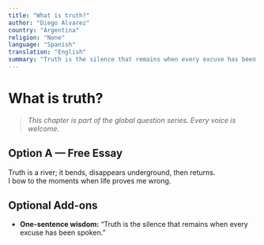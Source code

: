 ```yaml
---
title: "What is truth?"
author: "Diego Alvarez"
country: "Argentina"
religion: "None"
language: "Spanish"
translation: "English"
summary: "Truth is the silence that remains when every excuse has been spoken."
---
```


# What is truth?

> *This chapter is part of the global question series. Every voice is welcome.*

## Option A — Free Essay

Truth is a river; it bends, disappears underground, then returns.  
I bow to the moments when life proves me wrong.

## Optional Add-ons
- **One-sentence wisdom:** “Truth is the silence that remains when every excuse has been spoken.”
